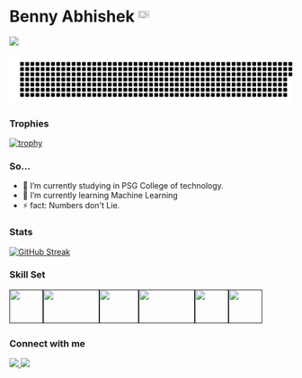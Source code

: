 # Benny Abhishek <img align="" src="https://upload.wikimedia.org/wikipedia/commons/thumb/e/e4/Twitter_Verified_Badge.svg/1200px-Twitter_Verified_Badge.svg.png" height="20px" width="20px">

![](https://komarev.com/ghpvc/?username=benny-abhishek&color=blue&style=flat-square)

![gitartwork](gitartwork.svg)

### Trophies

[![trophy](https://github-profile-trophy.vercel.app/?username=benny-abhishek&margin-w=5&row=1&theme=buefy)](https://github.com/ryo-ma/github-profile-trophy)

### So...

- 🔭 I’m currently studying in PSG College of technology.
- 🌱 I’m currently learning Machine Learning
- ⚡ fact: Numbers don't Lie.

### Stats

[![GitHub Streak](https://github-readme-streak-stats.herokuapp.com?user=benny-abhishek&theme=buefy&date_format=M%20j%5B%2C%20Y%5D)](https://git.io/streak-stats)

### Skill Set

<a href=""><img align="left" src="https://upload.wikimedia.org/wikipedia/commons/thumb/c/c3/Python-logo-notext.svg/1200px-Python-logo-notext.svg.png" height="60px" width="60px" /></a>
<a href=""><img align="left" src="https://encrypted-tbn0.gstatic.com/images?q=tbn:ANd9GcQSEb1eJmC_nK58zjKkqnP5vfSOrPUVJRKbVA&usqp=CAU" height="60px" width="100px" /></a>
<a href=""><img align="left" src="https://www.crn.com/resources/027e-1737ab2a5482-5b472a146614-1000/java-logo.jpeg" height="60px" width="70px" /></a>
<a href=""><img align="left" src="https://encrypted-tbn0.gstatic.com/images?q=tbn:ANd9GcRBYnWJW6a9-67ePAHwNGAyBuoMCz1E7joVGA&usqp=CAU" height="60px" width="100px" /></a>
<a href=""><img align="left" src="https://upload.wikimedia.org/wikipedia/commons/thumb/1/18/C_Programming_Language.svg/1200px-C_Programming_Language.svg.png" height="60px" width="60px" /></a>
<a href=""><img src="https://d3njjcbhbojbot.cloudfront.net/api/utilities/v1/imageproxy/https://coursera-course-photos.s3.amazonaws.com/8c/33acbbee2643428c36c2abef24e139/OracleSQL800x800.png?auto=format%2Ccompress&dpr=1" height="60px" width="60px" /></a>

### Connect with me

<a href="https://www.instagram.com/benny__0603" target="_blank">
  <img src="https://img.shields.io/static/v1?style=for-the-badge&label=follow+me+on&logo=Instagram&message=Instagram&color=E4405F">
</a>
  
 <a href="https://www.linkedin.com/in/benny-abhishek-a4a721150" target="_blank">
  <img src="https://img.shields.io/static/v1?style=for-the-badge&label=follow+me+on&logo=LinkedIn&message=LinkedIn&color=0A66C2&logoColor=0A66C2">
</a>
